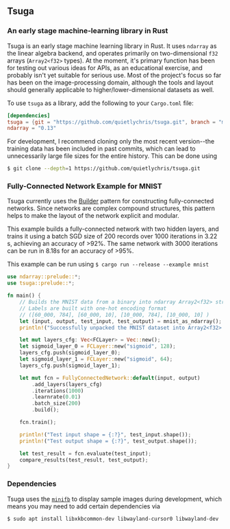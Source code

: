 ## Tsuga
### An early stage machine-learning library in Rust

Tsuga is an early stage machine learning library in Rust. It uses `ndarray` as the linear algebra backend, and operates primarily on two-dimensional `f32` arrays (`Array2<f32>` types). At the moment, it's primary function has been for testing out various ideas for APIs, as an educational exercise, and probably isn't yet suitable for serious use. Most of the project's focus so far has been on the image-processing domain, although the tools  and layout should generally applicable to higher/lower-dimensional datasets as well.

To use `tsuga` as a library, add the following to your `Cargo.toml` file:
```toml
[dependencies]
tsuga = {git = "https://github.com/quietlychris/tsuga.git", branch = "master"}
ndarray = "0.13"
```

For development, I recommend cloning only the most recent version--the training data has been included in past commits, which can lead to unnecessarily large file sizes for the entire history. This can be done using
```bash
$ git clone --depth=1 https://github.com/quietlychris/tsuga.git
```

### Fully-Connected Network Example for MNIST
Tsuga currently uses the [Builder](https://xaeroxe.github.io/init-struct-pattern/) pattern for constructing fully-connected networks. Since networks are complex compound structures, this pattern helps to make the layout of the network explicit and modular.

This example builds a fully-connected network with two hidden layers, and trains it using a batch SGD size of 200 records over 1000 iterations in 3.22 s, achieving an accuracy of >92%. 
The same network with 3000 iterations can be run in 8.18s for an accuracy of >95%. 

This example can be run using `$ cargo run --release --example mnist`


```rust
use ndarray::prelude::*;
use tsuga::prelude::*;

fn main() {
    // Builds the MNIST data from a binary into ndarray Array2<f32> structures
    // Labels are built with one-hot encoding format
    // ([60_000, 784], [60_000, 10], [10_000, 784], [10_000, 10] )
    let (input, output, test_input, test_output) = mnist_as_ndarray();
    println!("Successfully unpacked the MNIST dataset into Array2<f32> format!");

    let mut layers_cfg: Vec<FCLayer> = Vec::new();
    let sigmoid_layer_0 = FCLayer::new("sigmoid", 128);
    layers_cfg.push(sigmoid_layer_0);
    let sigmoid_layer_1 = FCLayer::new("sigmoid", 64);
    layers_cfg.push(sigmoid_layer_1);

    let mut fcn = FullyConnectedNetwork::default(input, output)
        .add_layers(layers_cfg)
        .iterations(1000)
        .learnrate(0.01)
        .batch_size(200)
        .build();

    fcn.train();

    println!("Test input shape = {:?}", test_input.shape());
    println!("Test output shape = {:?}", test_output.shape());

    let test_result = fcn.evaluate(test_input);
    compare_results(test_result, test_output);
}

```
### Dependencies

Tsuga uses the [`minifb`](https://github.com/emoon/rust_minifb) to display sample images during development, which means you may need to add certain dependencies via

```
$ sudo apt install libxkbcommon-dev libwayland-cursor0 libwayland-dev
```